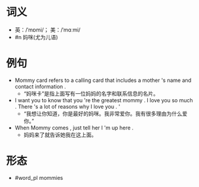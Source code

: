 # 词义
- 英：/ˈmɒmi/； 美：/ˈmɑːmi/
- #n 妈咪(尤为儿语)
# 例句
- Mommy card refers to a calling card that includes a mother 's name and contact information .
	- “妈咪卡”是指上面写有一位妈妈的名字和联系信息的名片。
- I want you to know that you 're the greatest mommy . I love you so much . There 's a lot of reasons why I love you . '
	- “我想让你知道，你是最好的妈咪。我非常爱你。我有很多理由为什么爱你。”
- When Mommy comes , just tell her I 'm up here .
	- 妈妈来了就告诉她我在这上面。
# 形态
- #word_pl mommies
